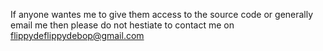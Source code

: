If anyone wantes me to give them access to the source code or generally email me then please do not hestiate to contact me on flippydeflippydebop@gmail.com